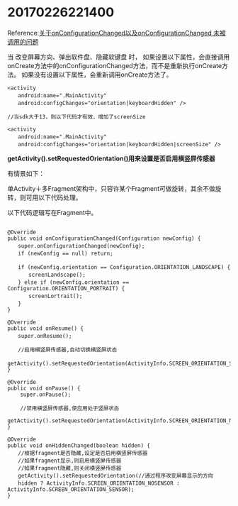 # 20170226221400
 



Reference:[关于onConfigurationChanged以及onConfigurationChanged 未被调用的问题](http://www.jcodecraeer.com/a/anzhuokaifa/androidkaifa/2012/1106/516.html)

当 改变屏幕方向、弹出软件盘、隐藏软键盘 时，
如果设置以下属性，会直接调用onCreate方法中的onConfigurationChanged方法，而不是重新执行onCreate方法。
如果没有设置以下属性，会重新调用onCreate方法了。

`````
<activity
　　android:name=".MainActivity"
　　android:configChanges="orientation|keyboardHidden" />
 
//当sdk大于13，则以下代码才有效，增加了screenSize
 
<activity
　　android:name=".MainActivity"
　　android:configChanges="orientation|keyboardHidden|screenSize" />
`````

**getActivity().setRequestedOrientation()用来设置是否启用横竖屏传感器**

有情景如下：

单Activity＋多Fragment架构中，只容许某个Fragment可做旋转，其余不做旋转，则可用以下代码处理。

以下代码逻辑写在Fragment中。

`````

@Override
public void onConfigurationChanged(Configuration newConfig) {
　　super.onConfigurationChanged(newConfig);
　　if (newConfig == null) return;
 
　　if (newConfig.orientation == Configuration.ORIENTATION_LANDSCAPE) {
　　　　screenLandscape();
　　} else if (newConfig.orientation == Configuration.ORIENTATION_PORTRAIT) {
　　　　screenLortrait();
　　}
}

@Override
public void onResume() {
　　super.onResume();
 
　　//启用横竖屏传感器,自动切换横竖屏状态
　　getActivity().setRequestedOrientation(ActivityInfo.SCREEN_ORIENTATION_SENSOR);
}

@Override
public void onPause() {
    super.onPause();
 
    //禁用横竖屏传感器,使应用处于竖屏状态
    getActivity().setRequestedOrientation(ActivityInfo.SCREEN_ORIENTATION_NOSENSOR);
}

@Override
public void onHiddenChanged(boolean hidden) {
　　//根据fragment是否隐藏,设定是否启用横竖屏传感器
　　//如果fragment显示,则启用横竖屏传感器
　　//如果fragment隐藏,则关闭横竖屏传感器
　　getActivity().setRequestedOrientation(//通过程序改变屏幕显示的方向
　　hidden ? ActivityInfo.SCREEN_ORIENTATION_NOSENSOR : ActivityInfo.SCREEN_ORIENTATION_SENSOR);
}

`````

